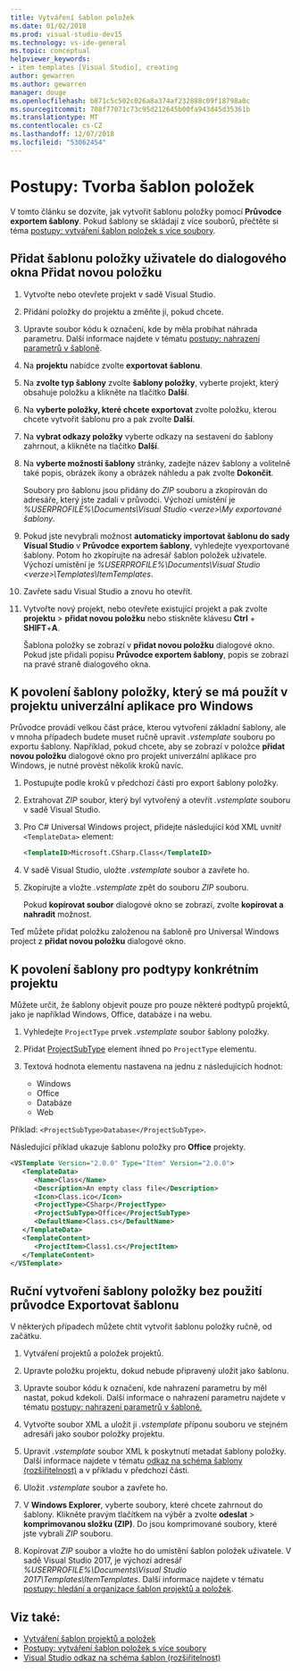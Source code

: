 ```yaml
---
title: Vytváření šablon položek
ms.date: 01/02/2018
ms.prod: visual-studio-dev15
ms.technology: vs-ide-general
ms.topic: conceptual
helpviewer_keywords:
- item templates [Visual Studio], creating
author: gewarren
ms.author: gewarren
manager: douge
ms.openlocfilehash: b871c5c502c026a8a374af232888c09f18798a0c
ms.sourcegitcommit: 708f77071c73c95d212645b00fa943d45d35361b
ms.translationtype: MT
ms.contentlocale: cs-CZ
ms.lasthandoff: 12/07/2018
ms.locfileid: "53062454"
---
```

# <a name="how-to-create-item-templates"></a>Postupy: Tvorba šablon položek

V tomto článku se dozvíte, jak vytvořit šablonu položky pomocí **Průvodce exportem šablony**. Pokud šablony se skládají z více souborů, přečtěte si téma [postupy: vytváření šablon položek s více soubory](../ide/how-to-create-multi-file-item-templates.md).

## <a name="to-add-a-user-item-template-to-the-add-new-item-dialog-box"></a>Přidat šablonu položky uživatele do dialogového okna Přidat novou položku

1. Vytvořte nebo otevřete projekt v sadě Visual Studio.

1. Přidání položky do projektu a změňte ji, pokud chcete.

1. Upravte soubor kódu k označení, kde by měla probíhat náhrada parametru. Další informace najdete v tématu [postupy: nahrazení parametrů v šabloně](../ide/how-to-substitute-parameters-in-a-template.md).

1. Na **projektu** nabídce zvolte **exportovat šablonu**.

1. Na **zvolte typ šablony** zvolte **šablony položky**, vyberte projekt, který obsahuje položku a klikněte na tlačítko **Další**.

1. Na **vyberte položky, které chcete exportovat** zvolte položku, kterou chcete vytvořit šablonu pro a pak zvolte **Další**.

1. Na **vybrat odkazy položky** vyberte odkazy na sestavení do šablony zahrnout, a klikněte na tlačítko **Další**.

1. Na **vyberte možnosti šablony** stránky, zadejte název šablony a volitelně také popis, obrázek ikony a obrázek náhledu a pak zvolte **Dokončit**.

    Soubory pro šablonu jsou přidány do *ZIP* souboru a zkopírován do adresáře, který jste zadali v průvodci. Výchozí umístění je *%USERPROFILE%\Documents\Visual Studio \<verze\>\My exportované šablony*.

1. Pokud jste nevybrali možnost **automaticky importovat šablonu do sady Visual Studio** v **Průvodce exportem šablony**, vyhledejte vyexportované šablony. Potom ho zkopírujte na adresář šablon položek uživatele. Výchozí umístění je *%USERPROFILE%\Documents\Visual Studio \<verze\>\Templates\ItemTemplates*.

1. Zavřete sadu Visual Studio a znovu ho otevřít.

1. Vytvořte nový projekt, nebo otevřete existující projekt a pak zvolte **projektu** > **přidat novou položku** nebo stiskněte klávesu **Ctrl** +  **SHIFT**+**A**.

   Šablona položky se zobrazí v **přidat novou položku** dialogové okno. Pokud jste přidali popisu **Průvodce exportem šablony**, popis se zobrazí na pravé straně dialogového okna.

## <a name="to-enable-the-item-template-to-be-used-in-a-universal-windows-app-project"></a>K povolení šablony položky, který se má použít v projektu univerzální aplikace pro Windows

Průvodce provádí velkou část práce, kterou vytvoření základní šablony, ale v mnoha případech budete muset ručně upravit *.vstemplate* souboru po exportu šablony. Například, pokud chcete, aby se zobrazí v položce **přidat novou položku** dialogové okno pro projekt univerzální aplikace pro Windows, je nutné provést několik kroků navíc.

1. Postupujte podle kroků v předchozí části pro export šablony položky.

1. Extrahovat *ZIP* soubor, který byl vytvořený a otevřít *.vstemplate* souboru v sadě Visual Studio.

1. Pro C# Universal Windows project, přidejte následující kód XML uvnitř `<TemplateData>` element:

   ```xml
   <TemplateID>Microsoft.CSharp.Class</TemplateID>
   ```

1. V sadě Visual Studio, uložte *.vstemplate* soubor a zavřete ho.

1. Zkopírujte a vložte *.vstemplate* zpět do souboru *ZIP* souboru.

     Pokud **kopírovat soubor** dialogové okno se zobrazí, zvolte **kopírovat a nahradit** možnost.

Teď můžete přidat položku založenou na šabloně pro Universal Windows project z **přidat novou položku** dialogové okno.

## <a name="to-enable-templates-for-specific-project-subtypes"></a>K povolení šablony pro podtypy konkrétním projektu

Můžete určit, že šablony objevit pouze pro pouze některé podtypů projektů, jako je například Windows, Office, databáze i na webu.

1. Vyhledejte `ProjectType` prvek *.vstemplate* soubor šablony položky.

1. Přidat [ProjectSubType](../extensibility/projectsubtype-element-visual-studio-templates.md) element ihned po `ProjectType` elementu.

1. Textová hodnota elementu nastavena na jednu z následujících hodnot:

    - Windows
    - Office
    - Databáze
    - Web

Příklad: `<ProjectSubType>Database</ProjectSubType>`.

Následující příklad ukazuje šablonu položky pro **Office** projekty.

```xml
<VSTemplate Version="2.0.0" Type="Item" Version="2.0.0">
   <TemplateData>
      <Name>Class</Name>
      <Description>An empty class file</Description>
      <Icon>Class.ico</Icon>
      <ProjectType>CSharp</ProjectType>
      <ProjectSubType>Office</ProjectSubType>
      <DefaultName>Class.cs</DefaultName>
   </TemplateData>
   <TemplateContent>
      <ProjectItem>Class1.cs</ProjectItem>
   </TemplateContent>
</VSTemplate>
```

## <a name="to-manually-create-an-item-template-without-using-the-export-template-wizard"></a>Ruční vytvoření šablony položky bez použití průvodce Exportovat šablonu

V některých případech můžete chtít vytvořit šablonu položky ručně, od začátku.

1. Vytváření projektů a položek projektů.

1. Upravte položku projektu, dokud nebude připravený uložit jako šablonu.

1. Upravte soubor kódu k označení, kde nahrazení parametru by měl nastat, pokud kdekoli. Další informace o nahrazení parametru najdete v tématu [postupy: nahrazení parametrů v šabloně.](../ide/how-to-substitute-parameters-in-a-template.md)

1. Vytvořte soubor XML a uložit ji *.vstemplate* příponu souboru ve stejném adresáři jako soubor položky projektu.

1. Upravit *.vstemplate* soubor XML k poskytnutí metadat šablony položky. Další informace najdete v tématu [odkaz na schéma šablony (rozšiřitelnost)](../extensibility/visual-studio-template-schema-reference.md) a v příkladu v předchozí části.

1. Uložit *.vstemplate* soubor a zavřete ho.

1. V **Windows Explorer**, vyberte soubory, které chcete zahrnout do šablony. Klikněte pravým tlačítkem na výběr a zvolte **odeslat** > **komprimovanou složku (ZIP)**. Do jsou komprimované soubory, které jste vybrali *ZIP* souboru.

1. Kopírovat *ZIP* soubor a vložte ho do umístění šablon položek uživatele. V sadě Visual Studio 2017, je výchozí adresář *%USERPROFILE%\Documents\Visual Studio 2017\Templates\ItemTemplates*. Další informace najdete v tématu [postupy: hledání a organizace šablon projektů a položek](../ide/how-to-locate-and-organize-project-and-item-templates.md).

## <a name="see-also"></a>Viz také:

- [Vytváření šablon projektů a položek](../ide/creating-project-and-item-templates.md)
- [Postupy: vytváření šablon položek s více soubory](../ide/how-to-create-multi-file-item-templates.md)
- [Visual Studio odkaz na schéma šablon (rozšiřitelnost)](../extensibility/visual-studio-template-schema-reference.md)
